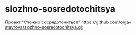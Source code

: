 # slozhno-sosredotochitsya
Проект "Сложно сосредоточиться"
https://github.com/olga-stavrova/slozhno-sosredotochitsya.git
